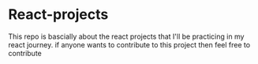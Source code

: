 # React-projects
This repo is bascially about the react projects that I'll be practicing in my react journey. if anyone wants to contribute to this project then feel free to contribute
